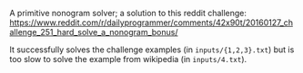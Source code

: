 A primitive nonogram solver; a solution to this reddit challenge: https://www.reddit.com/r/dailyprogrammer/comments/42x90t/20160127_challenge_251_hard_solve_a_nonogram_bonus/

It successfully solves the challenge examples (in `inputs/{1,2,3}.txt`) but is
too slow to solve the example from wikipedia (in `inputs/4.txt`).
